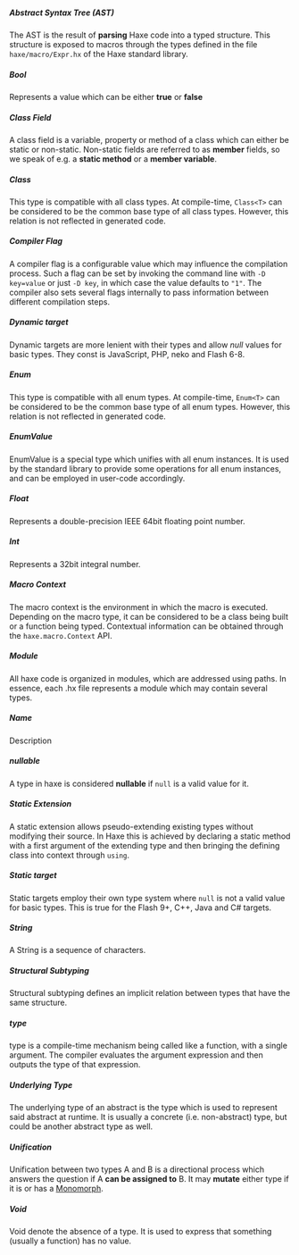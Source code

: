 ##### Abstract Syntax Tree (AST)
The AST is the result of **parsing** Haxe code into a typed structure. This structure is exposed to macros through the types defined in the file `haxe/macro/Expr.hx` of the Haxe standard library.

##### Bool
Represents a value which can be either **true** or **false**

##### Class Field
A class field is a variable, property or method of a class which can either be static or non-static. Non-static fields are referred to as **member** fields, so we speak of e.g. a **static method** or a **member variable**.

##### Class<T>
This type is compatible with all class types. At compile-time, `Class<T>` can be considered to be the common base type of all class types. However, this relation is not reflected in generated code.

##### Compiler Flag
A compiler flag is a configurable value which may influence the compilation process. Such a flag can be set by invoking the command line with `-D key=value` or just `-D key`, in which case the value defaults to `"1"`. The compiler also sets several flags internally to pass information between different compilation steps.

##### Dynamic target
Dynamic targets are more lenient with their types and allow *null* values for basic types. They const is JavaScript, PHP, neko and Flash 6-8.

##### Enum
This type is compatible with all enum types. At compile-time, `Enum<T>` can be considered to be the common base type of all enum types. However, this relation is not reflected in generated code.

##### EnumValue
EnumValue is a special type which unifies with all enum instances. It is used by the standard library to provide some operations for all enum instances, and can be employed in user-code accordingly.

##### Float
Represents a double-precision IEEE 64bit floating point number.

##### Int
Represents a 32bit integral number.

##### Macro Context
The macro context is the environment in which the macro is executed. Depending on the macro type, it can be considered to be a class being built or a function being typed. Contextual information can be obtained through the `haxe.macro.Context` API.

##### Module
All haxe code is organized in modules, which are addressed using paths. In essence, each .hx file represents a module which may contain several types.

##### Name
Description

##### nullable
A type in haxe is considered **nullable** if `null` is a valid value for it.

##### Static Extension
A static extension allows pseudo-extending existing types without modifying their source. In Haxe this is achieved by declaring a static method with a first argument of the extending type and then bringing the defining class into context through `using`.

##### Static target
Static targets employ their own type system where `null` is not a valid value for basic types. This is true for the Flash 9+, C++, Java and C# targets.

##### String
A String is a sequence of characters.

##### Structural Subtyping
Structural subtyping defines an implicit relation between types that have the same structure.

##### type
type is a compile-time mechanism being called like a function, with a single argument. The compiler evaluates the argument expression and then outputs the type of that expression.

##### Underlying Type
The underlying type of an abstract is the type which is used to represent said abstract at runtime. It is usually a concrete (i.e. non-abstract) type, but could be another abstract type as well.

##### Unification
Unification between two types A and B is a directional process which answers the question if A **can be assigned to** B. It may **mutate** either type if it is or has a [Monomorph](2.9-Monomorph.md).

##### Void
Void denote the absence of a type. It is used to express that something (usually a function) has no value.